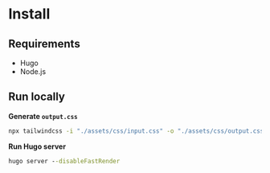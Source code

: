 # Install

## Requirements

- Hugo
- Node.js

## Run locally

**Generate `output.css`**

```cmd
npx tailwindcss -i "./assets/css/input.css" -o "./assets/css/output.css" --watch
```

**Run Hugo server**

```cmd
hugo server --disableFastRender
```
